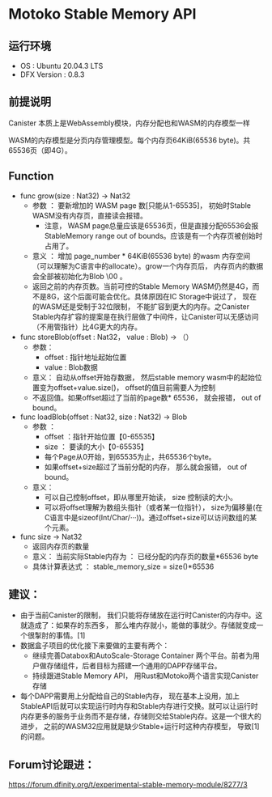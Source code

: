 # Motoko Stable Memory API

## 运行环境

*   OS : Ubuntu 20.04.3 LTS
*   DFX Version : 0.8.3

## 前提说明

Canister 本质上是WebAssembly模块，内存分配也和WASM的内存模型一样

WASM的内存模型是分页内存管理模型。每个内存页64KiB(65536 byte)。共65536页（即4G）。

## Function

*   func grow(size : Nat32) -> Nat32 
    *   参数 ： 要新增加的 WASM page 数[只能从1-65535]， 初始时Stable WASM没有内存页，直接读会报错。
        *   注意， WASM page总量应该是65536页，但是直接分配65536会报StableMemory range out of bounds。应该是有一个内存页被创始时占用了。
    *   意义 ： 增加 page_number  \*  64KiB(65536 byte) 的wasm 内存空间（可以理解为C语言中的allocate）。grow一个内存页后， 内存页内的数据会全部被初始化为Blob \00 。
    *    返回之前的内存页数。当前可控的Stable Memory WASM仍然是4G，而不是8G，这个后面可能会优化。具体原因在IC Storage中说过了， 现在的WASM还是受制于32位限制， 不能扩容到更大的内存。之Canister Stable内存扩容的提案是在执行层做了中间件，让Canister可以无感访问（不用管指针）比4G更大的内存。
*   func storeBlob(offset : Nat32， value : Blob) -> （）
    *   参数： 
        *   offset : 指针地址起始位置
        *   value : Blob数据
    *   意义： 自动从offset开始存数据， 然后stable memory wasm中的起始位置变为offset+value.size()， offset的值目前需要人为控制
    *   不返回值。如果offset超过了当前的page数\* 65536， 就会报错， out of bound。
*   func loadBlob(offset : Nat32, size : Nat32) -> Blob
    *   参数 ： 
        *   offset ：指针开始位置【0-65535】
        *   size ： 要读的大小【0-65535】
        *   每个Page从0开始，到65535为止，共65536个byte。
        *   如果offset+size超过了当前分配的内存， 那么就会报错， out of bound。
    *   意义：
        *   可以自己控制offset，即从哪里开始读， size 控制读的大小。
        *   可以将offset理解为数组头指针（或者某一位指针）， size为偏移量(在C语言中是sizeof(Int/Char/···))。通过offset+size可以访问数组的某个元素。
*   func size -> Nat32
    *   返回内存页的数量
    *   意义： 当前实际Stable内存为 ： 已经分配的内存页的数量\*65536 byte
    *   具体计算表达式 ： stable_memory_size = size()\*65536

## 建议：

*   由于当前Canister的限制， 我们只能将存储放在运行时Canister的内存中。这就造成了：如果存的东西多， 那么堆内存就小，能做的事就少。存储就变成一个很掣肘的事情。[1]
*   数据盒子项目的优化接下来要做的主要有两个：
    *   继续完善Databox和AutoScale-Storage Container 两个平台。前者为用户做存储组件，后者目标为搭建一个通用的DAPP存储平台。
    *   持续跟进Stable Memory API， 用Rust和Motoko两个语言实现Canister存储
*   每个DAPP需要用上分配给自己的Stable内存， 现在基本上没用，加上StableAPI后就可以实现运行时内存和Stable内存进行交换。就可以让运行时内存更多的服务于业务而不是存储，存储则交给Stable内存。这是一个很大的进步， 之前的WASM32应用就是缺少Stable+运行时这种内存模型， 导致[1]的问题。

## Forum讨论跟进：

https://forum.dfinity.org/t/experimental-stable-memory-module/8277/3

